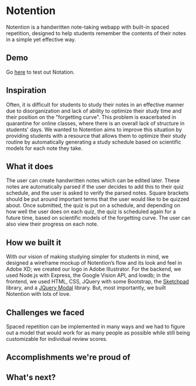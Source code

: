 # Notention

Notention is a handwritten note-taking webapp with built-in spaced repetition, designed to help students remember the contents of their notes in a simple yet effective way.

## Demo

Go [here](http://96.30.198.242:3000/) to test out Notation.


## Inspiration
Often, it is difficult for students to study their notes in an effective manner due to disorganization and lack of ability to optimize their study time and their position on the "forgetting curve". This problem is exacerbated in quarantine for online classes, where there is an overall lack of structure in students' days. We wanted to Notention aims to improve this situation by providing students with a resource that allows them to optimize their study routine by automatically generating a study schedule based on scientific models for each note they take.

## What it does
The user can create handwritten notes which can be edited later. These notes are automatically parsed if the user decides to add this to their quiz schedule, and the user is asked to verify the parsed notes. Square brackets should be put around important terms that the user would like to be quizzed about. Once submitted, the quiz is put on a schedule, and depending on how well the user does on each quiz, the quiz is scheduled again for a future time, based on scientific models of the forgetting curve. The user can also view their progress on each note.

## How we built it
With our vision of making studying simpler for students in mind, we designed a wireframe mockup of Notention’s flow and its look and feel in Adobe XD; we created our logo in Adobe Illustrator. For the backend, we used Node.js with Express, the Google Vision API, and lowdb; in the frontend, we used HTML, CSS, JQuery with some Bootstrap, the [Sketchpad](https://github.com/yiom/sketchpad) library, and a [JQuery Modal](https://jquerymodal.com/) library. But, most importantly, we built Notention with lots of love.

## Challenges we faced
Spaced repetition can be implemented in many ways and we had to figure out a model that would work for as many people as possible while still being customizable for individual review scores. 

## Accomplishments we're proud of


## What's next?
